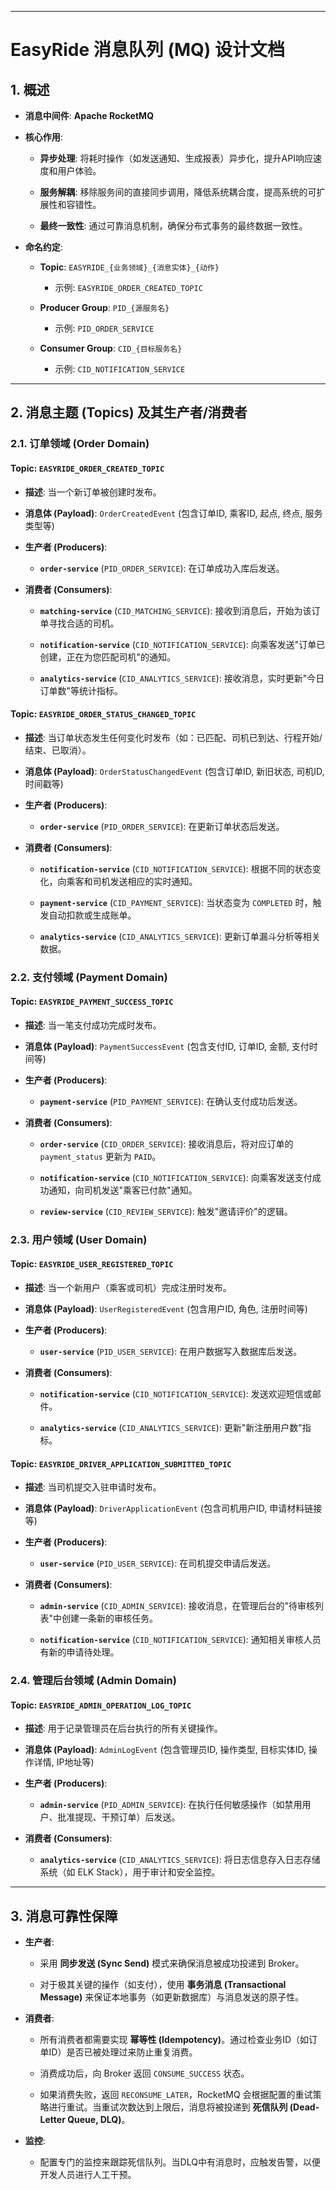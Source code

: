 * * * * *

EasyRide 消息队列 (MQ) 设计文档
=======================

1\. 概述
------

-   **消息中间件**: **Apache RocketMQ**

-   **核心作用**:

    -   **异步处理**: 将耗时操作（如发送通知、生成报表）异步化，提升API响应速度和用户体验。

    -   **服务解耦**: 移除服务间的直接同步调用，降低系统耦合度，提高系统的可扩展性和容错性。

    -   **最终一致性**: 通过可靠消息机制，确保分布式事务的最终数据一致性。

-   **命名约定**:

    -   **Topic**: `EASYRIDE_{业务领域}_{消息实体}_{动作}`

        -   示例: `EASYRIDE_ORDER_CREATED_TOPIC`

    -   **Producer Group**: `PID_{源服务名}`

        -   示例: `PID_ORDER_SERVICE`

    -   **Consumer Group**: `CID_{目标服务名}`

        -   示例: `CID_NOTIFICATION_SERVICE`

* * * * *

2\. 消息主题 (Topics) 及其生产者/消费者
---------------------------

### 2.1. 订单领域 (Order Domain)

#### **Topic: `EASYRIDE_ORDER_CREATED_TOPIC`**

-   **描述**: 当一个新订单被创建时发布。

-   **消息体 (Payload)**: `OrderCreatedEvent` (包含订单ID, 乘客ID, 起点, 终点, 服务类型等)

-   **生产者 (Producers)**:

    -   **`order-service`** (`PID_ORDER_SERVICE`): 在订单成功入库后发送。

-   **消费者 (Consumers)**:

    -   **`matching-service`** (`CID_MATCHING_SERVICE`): 接收到消息后，开始为该订单寻找合适的司机。

    -   **`notification-service`** (`CID_NOTIFICATION_SERVICE`): 向乘客发送"订单已创建，正在为您匹配司机"的通知。

    -   **`analytics-service`** (`CID_ANALYTICS_SERVICE`): 接收消息，实时更新"今日订单数"等统计指标。

#### **Topic: `EASYRIDE_ORDER_STATUS_CHANGED_TOPIC`**

-   **描述**: 当订单状态发生任何变化时发布（如：已匹配、司机已到达、行程开始/结束、已取消）。

-   **消息体 (Payload)**: `OrderStatusChangedEvent` (包含订单ID, 新旧状态, 司机ID, 时间戳等)

-   **生产者 (Producers)**:

    -   **`order-service`** (`PID_ORDER_SERVICE`): 在更新订单状态后发送。

-   **消费者 (Consumers)**:

    -   **`notification-service`** (`CID_NOTIFICATION_SERVICE`): 根据不同的状态变化，向乘客和司机发送相应的实时通知。

    -   **`payment-service`** (`CID_PAYMENT_SERVICE`): 当状态变为 `COMPLETED` 时，触发自动扣款或生成账单。

    -   **`analytics-service`** (`CID_ANALYTICS_SERVICE`): 更新订单漏斗分析等相关数据。

### 2.2. 支付领域 (Payment Domain)

#### **Topic: `EASYRIDE_PAYMENT_SUCCESS_TOPIC`**

-   **描述**: 当一笔支付成功完成时发布。

-   **消息体 (Payload)**: `PaymentSuccessEvent` (包含支付ID, 订单ID, 金额, 支付时间等)

-   **生产者 (Producers)**:

    -   **`payment-service`** (`PID_PAYMENT_SERVICE`): 在确认支付成功后发送。

-   **消费者 (Consumers)**:

    -   **`order-service`** (`CID_ORDER_SERVICE`): 接收消息后，将对应订单的 `payment_status` 更新为 `PAID`。

    -   **`notification-service`** (`CID_NOTIFICATION_SERVICE`): 向乘客发送支付成功通知，向司机发送"乘客已付款"通知。

    -   **`review-service`** (`CID_REVIEW_SERVICE`): 触发"邀请评价"的逻辑。

### 2.3. 用户领域 (User Domain)

#### **Topic: `EASYRIDE_USER_REGISTERED_TOPIC`**

-   **描述**: 当一个新用户（乘客或司机）完成注册时发布。

-   **消息体 (Payload)**: `UserRegisteredEvent` (包含用户ID, 角色, 注册时间等)

-   **生产者 (Producers)**:

    -   **`user-service`** (`PID_USER_SERVICE`): 在用户数据写入数据库后发送。

-   **消费者 (Consumers)**:

    -   **`notification-service`** (`CID_NOTIFICATION_SERVICE`): 发送欢迎短信或邮件。

    -   **`analytics-service`** (`CID_ANALYTICS_SERVICE`): 更新"新注册用户数"指标。

#### **Topic: `EASYRIDE_DRIVER_APPLICATION_SUBMITTED_TOPIC`**

-   **描述**: 当司机提交入驻申请时发布。

-   **消息体 (Payload)**: `DriverApplicationEvent` (包含司机用户ID, 申请材料链接等)

-   **生产者 (Producers)**:

    -   **`user-service`** (`PID_USER_SERVICE`): 在司机提交申请后发送。

-   **消费者 (Consumers)**:

    -   **`admin-service`** (`CID_ADMIN_SERVICE`): 接收消息，在管理后台的"待审核列表"中创建一条新的审核任务。

    -   **`notification-service`** (`CID_NOTIFICATION_SERVICE`): 通知相关审核人员有新的申请待处理。

### 2.4. 管理后台领域 (Admin Domain)

#### **Topic: `EASYRIDE_ADMIN_OPERATION_LOG_TOPIC`**

-   **描述**: 用于记录管理员在后台执行的所有关键操作。

-   **消息体 (Payload)**: `AdminLogEvent` (包含管理员ID, 操作类型, 目标实体ID, 操作详情, IP地址等)

-   **生产者 (Producers)**:

    -   **`admin-service`** (`PID_ADMIN_SERVICE`): 在执行任何敏感操作（如禁用用户、批准提现、干预订单）后发送。

-   **消费者 (Consumers)**:

    -   **`analytics-service`** (`CID_ANALYTICS_SERVICE`): 将日志信息存入日志存储系统（如 ELK Stack），用于审计和安全监控。

* * * * *

3\. 消息可靠性保障
-----------

-   **生产者**:

    -   采用 **同步发送 (Sync Send)** 模式来确保消息被成功投递到 Broker。

    -   对于极其关键的操作（如支付），使用 **事务消息 (Transactional Message)** 来保证本地事务（如更新数据库）与消息发送的原子性。

-   **消费者**:

    -   所有消费者都需要实现 **幂等性 (Idempotency)**。通过检查业务ID（如订单ID）是否已被处理过来防止重复消费。

    -   消费成功后，向 Broker 返回 `CONSUME_SUCCESS` 状态。

    -   如果消费失败，返回 `RECONSUME_LATER`，RocketMQ 会根据配置的重试策略进行重试。当重试次数达到上限后，消息将被投递到 **死信队列 (Dead-Letter Queue, DLQ)**。

-   **监控**:

    -   配置专门的监控来跟踪死信队列。当DLQ中有消息时，应触发告警，以便开发人员进行人工干预。
